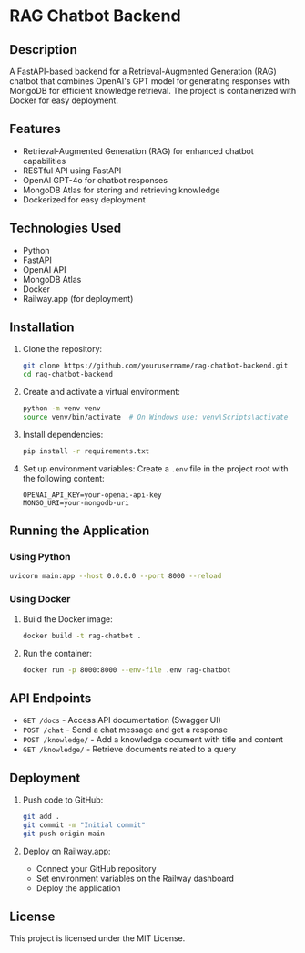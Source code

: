 # RAG Chatbot Backend

## Description
A FastAPI-based backend for a Retrieval-Augmented Generation (RAG) chatbot that combines OpenAI's GPT model for generating responses with MongoDB for efficient knowledge retrieval. The project is containerized with Docker for easy deployment.

## Features
- Retrieval-Augmented Generation (RAG) for enhanced chatbot capabilities
- RESTful API using FastAPI
- OpenAI GPT-4o for chatbot responses
- MongoDB Atlas for storing and retrieving knowledge
- Dockerized for easy deployment

## Technologies Used
- Python
- FastAPI
- OpenAI API
- MongoDB Atlas
- Docker
- Railway.app (for deployment)

## Installation

1. Clone the repository:
   ```bash
   git clone https://github.com/yourusername/rag-chatbot-backend.git
   cd rag-chatbot-backend
   ```

2. Create and activate a virtual environment:
   ```bash
   python -m venv venv
   source venv/bin/activate  # On Windows use: venv\Scripts\activate
   ```

3. Install dependencies:
   ```bash
   pip install -r requirements.txt
   ```

4. Set up environment variables:
   Create a `.env` file in the project root with the following content:
   ```env
   OPENAI_API_KEY=your-openai-api-key
   MONGO_URI=your-mongodb-uri
   ```

## Running the Application

### Using Python
```bash
uvicorn main:app --host 0.0.0.0 --port 8000 --reload
```

### Using Docker
1. Build the Docker image:
   ```bash
   docker build -t rag-chatbot .
   ```
2. Run the container:
   ```bash
   docker run -p 8000:8000 --env-file .env rag-chatbot
   ```

## API Endpoints

- `GET /docs` - Access API documentation (Swagger UI)
- `POST /chat` - Send a chat message and get a response
- `POST /knowledge/` - Add a knowledge document with title and content
- `GET /knowledge/` - Retrieve documents related to a query

## Deployment

1. Push code to GitHub:
   ```bash
   git add .
   git commit -m "Initial commit"
   git push origin main
   ```

2. Deploy on Railway.app:
   - Connect your GitHub repository
   - Set environment variables on the Railway dashboard
   - Deploy the application

## License
This project is licensed under the MIT License.
